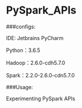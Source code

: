 # PySpark_APIs

###configs:

IDE: Jetbrains PyCharm

Python：3.6.5

Hadoop：2.6.0-cdh5.7.0

Spark：2.2.0-2.6.0-cdn5.7.0

###Usage:

Experimenting PySpark APIs

